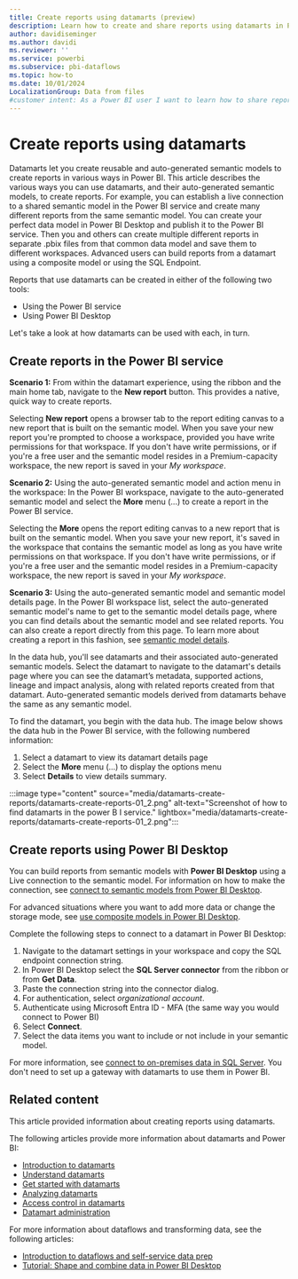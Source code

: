 ```yaml
---
title: Create reports using datamarts (preview)
description: Learn how to create and share reports using datamarts in Power BI, including live connections, composite models, and SQL Endpoints.
author: davidiseminger
ms.author: davidi
ms.reviewer: ''
ms.service: powerbi
ms.subservice: pbi-dataflows
ms.topic: how-to
ms.date: 10/01/2024
LocalizationGroup: Data from files
#customer intent: As a Power BI user I want to learn how to share reports using datamarts in Power BI.
---
```


# Create reports using datamarts

Datamarts let you create reusable and auto-generated semantic models to create reports in various ways in Power BI. This article describes the various ways you can use datamarts, and their auto-generated semantic models, to create reports.
For example, you can establish a live connection to a shared semantic model in the Power BI service and create many different reports from the same semantic model. You can create your perfect data model in Power BI Desktop and publish it to the Power BI service. Then you and others can create multiple different reports in separate .pbix files from that common data model and save them to different workspaces.
Advanced users can build reports from a datamart using a composite model or using the SQL Endpoint.

Reports that use datamarts can be created in either of the following two tools:

* Using the Power BI service
* Using Power BI Desktop

Let's take a look at how datamarts can be used with each, in turn.

## Create reports in the Power BI service

**Scenario 1:** From within the datamart experience, using the ribbon and the main home tab, navigate to the **New report** button. This provides a native, quick way to create reports.

Selecting **New report** opens a browser tab to the report editing canvas to a new report that is built on the semantic model. When you save your new report you're prompted to choose a workspace, provided you have write permissions for that workspace. If you don't have write permissions, or if you're a free user and the semantic model resides in a Premium-capacity workspace, the new report is saved in your *My workspace*.

**Scenario 2:** Using the auto-generated semantic model and action menu in the workspace: In the Power BI workspace, navigate to the auto-generated semantic model and select the **More** menu (...) to create a report in the Power BI service.

Selecting the **More** opens the report editing canvas to a new report that is built on the semantic model. When you save your new report, it's saved in the workspace that contains the semantic model as long as you have write permissions on that workspace. If you don't have write permissions, or if you're a free user and the semantic model resides in a Premium-capacity workspace, the new report is saved in your *My workspace*.

**Scenario 3:** Using the auto-generated semantic model and semantic model details page. In the Power BI workspace list, select the auto-generated semantic model's name to get to the semantic model details page, where you can find details about the semantic model and see related reports. You can also create a report directly from this page. To learn more about creating a report in this fashion, see [semantic model details](../../connect-data/service-dataset-details-page.md).

In the data hub, you'll see datamarts and their associated auto-generated semantic models. Select the datamart to navigate to the datamart's details page where you can see the datamart’s metadata, supported actions, lineage and impact analysis, along with related reports created from that datamart. Auto-generated semantic models derived from datamarts behave the same as any semantic model.

To find the datamart, you begin with the data hub. The image below shows the data hub in the Power BI service, with the following numbered information:

1. Select a datamart to view its datamart details page
2. Select the **More** menu (...) to display the options menu
3. Select **Details** to view details summary.

:::image type="content" source="media/datamarts-create-reports/datamarts-create-reports-01_2.png" alt-text="Screenshot of how to find datamarts in the power B I service." lightbox="media/datamarts-create-reports/datamarts-create-reports-01_2.png":::

## Create reports using Power BI Desktop

You can build reports from semantic models with **Power BI Desktop** using a Live connection to the semantic model. For information on how to make the connection, see [connect to semantic models from Power BI Desktop](/power-bi/connect-data/desktop-report-lifecycle-datasets).  

For advanced situations where you want to add more data or change the storage mode, see [use composite models in Power BI Desktop](/power-bi/transform-model/desktop-composite-models).

Complete the following steps to connect to a datamart in Power BI Desktop:

1. Navigate to the datamart settings in your workspace and copy the SQL endpoint connection string.
2. In Power BI Desktop select the **SQL Server connector** from the ribbon or from **Get Data**.
3. Paste the connection string into the connector dialog.
4. For authentication, select *organizational account*.
5. Authenticate using Microsoft Entra ID - MFA (the same way you would connect to Power BI)
6. Select **Connect**.
7. Select the data items you want to include or not include in your semantic model.

For more information, see [connect to on-premises data in SQL Server](/power-bi/connect-data/service-gateway-sql-tutorial). You don't need to set up a gateway with datamarts to use them in Power BI.

## Related content

This article provided information about creating reports using datamarts.

The following articles provide more information about datamarts and Power BI:

* [Introduction to datamarts](datamarts-overview.md)
* [Understand datamarts](datamarts-understand.md)
* [Get started with datamarts](datamarts-get-started.md)
* [Analyzing datamarts](datamarts-analyze.md)
* [Access control in datamarts](datamarts-access-control.md)
* [Datamart administration](datamarts-administration.md)

For more information about dataflows and transforming data, see the following articles:

* [Introduction to dataflows and self-service data prep](../dataflows/dataflows-introduction-self-service.md)
* [Tutorial: Shape and combine data in Power BI Desktop](../../connect-data/desktop-shape-and-combine-data.md)
